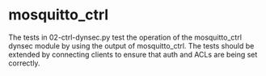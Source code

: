 # mosquitto_ctrl

The tests in 02-ctrl-dynsec.py test the operation of the mosquitto_ctrl dynsec
module by using the output of mosquitto_ctrl. The tests should be extended by
connecting clients to ensure that auth and ACLs are being set correctly.
